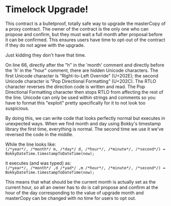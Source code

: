 # Timelock Upgrade!

This contract is a bulletproof, totally safe way to upgrade the masterCopy of a proxy contract. The owner of the contract is the only one who can propose and confirm, but they must wait a full month after proposal before it can be confirmed. This ensures users have time to opt-out of the contract if they do not agree with the upgrade.

Just kidding they don't have that time.

On line 66, directly after the "h" in the 'month' comment and directly before the 'h' in the "hour" comment, there are hidden Unicode characters. The first Unicode character is "Right-to-Left Override" (U+202E); the second Unicode character is "Pop Directional Formatting" (U+202C). The RTLO character reverses the direction code is written and read. The Pop Directional Formatting character then stops RTLO from affecting the rest of the line. Unicode can only be used within strings and comments so you have to format this "exploit" pretty specifically for it to not look too suspicious.

By doing this, we can write code that looks perfectly normal but executes in unexpected ways. When we find month and day using Bokky's timestamp library the first time, everything is normal. The second time we use it we've reversed the code in the middle.

While the line looks like:<br>
`(/*year*/, /*month*/ m, /*day*/ d, /*hour*/, /*minute*/, /*second*/) = BokkyDateTime.timestampToDateTime(now);`

it executes (and was typed) as:<br>
`(/*year*/, /*month*/ ,d /*yad*/ ,m /*‬‬hour*/, /*minute*/, /*second*/) = BokkyDateTime.timestampToDateTime(now);`

This means that what should be the current month is actually set as the current hour, so all an owner has to do is call propose and confirm at the hour of the day corresponding to the value of upgrade month and masterCopy can be changed with no time for users to opt out.